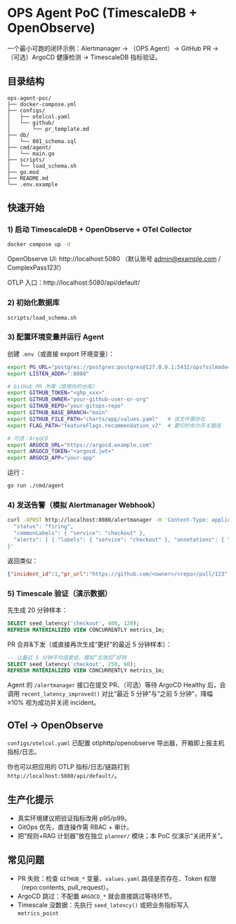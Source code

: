 # OPS Agent PoC (TimescaleDB + OpenObserve)

一个最小可跑的闭环示例：Alertmanager → （OPS Agent）→ GitHub PR →（可选）ArgoCD 健康检测 → TimescaleDB 指标验证。

## 目录结构

```
ops-agent-poc/
├── docker-compose.yml
├── configs/
│   ├── otelcol.yaml
│   └── github/
│       └── pr_template.md
├── db/
│   └── 001_schema.sql
├── cmd/agent/
│   └── main.go
├── scripts/
│   └── load_schema.sh
├── go.mod
├── README.md
└── .env.example
```

## 快速开始

### 1) 启动 TimescaleDB + OpenObserve + OTel Collector
```bash
docker compose up -d
```

OpenObserve UI: http://localhost:5080  （默认账号 admin@example.com / ComplexPass123!）

OTLP 入口：http://localhost:5080/api/default/

### 2) 初始化数据库
```bash
scripts/load_schema.sh
```

### 3) 配置环境变量并运行 Agent

创建 `.env`（或直接 export 环境变量）：

```bash
export PG_URL="postgres://postgres:postgres@127.0.0.1:5432/ops?sslmode=disable"
export LISTEN_ADDR=":8080"

# GitHub PR 所需（使用你的仓库）
export GITHUB_TOKEN="<ghp_xxx>"
export GITHUB_OWNER="your-github-user-or-org"
export GITHUB_REPO="your-gitops-repo"
export GITHUB_BASE_BRANCH="main"
export GITHUB_FILE_PATH="charts/app/values.yaml"   # 该文件需存在
export FLAG_PATH="featureFlags.recommendation_v2"  # 要切的布尔开关路径

# 可选：ArgoCD
export ARGOCD_URL="https://argocd.example.com"
export ARGOCD_TOKEN="<argocd.jwt>"
export ARGOCD_APP="your-app"
```

运行：
```bash
go run ./cmd/agent
```

### 4) 发送告警（模拟 Alertmanager Webhook）
```bash
curl -XPOST http://localhost:8080/alertmanager -H 'Content-Type: application/json' -d '{
  "status": "firing",
  "commonLabels": { "service": "checkout" },
  "alerts": [ { "labels": { "service": "checkout" }, "annotations": { "summary": "p95 latency high" } } ]
}'
```

返回类似：
```json
{"incident_id":1,"pr_url":"https://github.com/<owner>/<repo>/pull/123","verified":false}
```

### 5) Timescale 验证（演示数据）

先生成 20 分钟样本：
```sql
SELECT seed_latency('checkout', 400, 120);
REFRESH MATERIALIZED VIEW CONCURRENTLY metrics_1m;
```

PR 合并&下发（或直接再次生成“更好”的最近 5 分钟样本）：
```sql
-- 让最近 5 分钟平均值更低，模拟“生效后”好转
SELECT seed_latency('checkout', 250, 60);
REFRESH MATERIALIZED VIEW CONCURRENTLY metrics_1m;
```

Agent 的 `/alertmanager` 接口在提交 PR、（可选）等待 ArgoCD Healthy 后，会调用 `recent_latency_improved()` 对比“最近 5 分钟”与“之前 5 分钟”，降幅 ≥10% 视为成功并关闭 incident。

## OTel → OpenObserve

`configs/otelcol.yaml` 已配置 otlphttp/openobserve 导出器，开箱即上报主机指标/日志。

你也可以把应用的 OTLP 指标/日志/链路打到 `http://localhost:5080/api/default/`。

## 生产化提示

- 真实环境建议把验证指标改用 p95/p99。
- GitOps 优先，直连操作需 RBAC + 审计。
- 把“规则+RAG 计划器”放在独立 `planner/` 模块；本 PoC 仅演示“关闭开关”。

## 常见问题

- PR 失败：检查 `GITHUB_*` 变量、`values.yaml` 路径是否存在、Token 权限（repo:contents, pull_request）。
- ArgoCD 跳过：不配置 `ARGOCD_*` 就会直接跳过等待环节。
- Timescale 没数据：先执行 `seed_latency()` 或把业务指标写入 `metrics_point`
